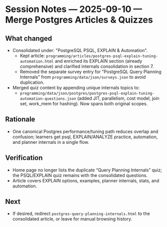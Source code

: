 # Session Notes — 2025-09-10 — Merge Postgres Articles & Quizzes

## What changed
- Consolidated under: "PostgreSQL PSQL, EXPLAIN & Automation".
  - Kept article: `programming/articles/postgres-psql-explain-tuning-automation.html` and enriched its EXPLAIN section (already comprehensive) and clarified internals consolidation in section 7.
  - Removed the separate survey entry for "PostgreSQL Query Planning Internals" from `programming/data/json/surveys.json` to avoid duplication.
- Merged quiz content by appending unique internals topics to:
  - `programming/data/json/postgres/postgres-psql-explain-tuning-automation-questions.json` (added JIT, parallelism, cost model, join set, work_mem for hashing). Now spans both original scopes.

## Rationale
- One canonical Postgres performance/tuning path reduces overlap and confusion; learners get psql, EXPLAIN/ANALYZE practice, automation, and planner internals in a single flow.

## Verification
- Home page no longer lists the duplicate “Query Planning Internals” quiz; the PSQL/EXPLAIN quiz remains with the consolidated questions.
- Article covers EXPLAIN options, examples, planner internals, stats, and automation.

## Next
- If desired, redirect `postgres-query-planning-internals.html` to the consolidated article, or leave for manual browsing history.

